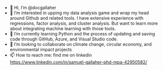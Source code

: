 - 👋 Hi, I’m @docgallaher
- 👀 I’m interested in upping my data analysis game and wrap my head around Github and related tools. I have extensive experience with regressions, factor analysis, and cluster analysis. But want to learn more about integrating machine learning with those tools. 
- 🌱 I’m currently learning Python and the process of updating and saving code through GitHub, Azure, and Visual Studio code. 
- 💞️ I’m looking to collaborate on climate change, circular economy, and environmental impact projects
- 📫 How to reach me: find me on linkedin https://www.linkedin.com/in/samuel-gallaher-phd-mpa-42950582/

<!---
docgallaher/docgallaher is a ✨ special ✨ repository because its `README.md` (this file) appears on your GitHub profile.
You can click the Preview link to take a look at your changes.
--->
